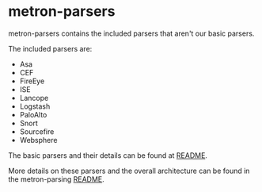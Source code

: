 <!--
Licensed to the Apache Software Foundation (ASF) under one
or more contributor license agreements.  See the NOTICE file
distributed with this work for additional information
regarding copyright ownership.  The ASF licenses this file
to you under the Apache License, Version 2.0 (the
"License"); you may not use this file except in compliance
with the License.  You may obtain a copy of the License at

    http://www.apache.org/licenses/LICENSE-2.0

Unless required by applicable law or agreed to in writing, software
distributed under the License is distributed on an "AS IS" BASIS,
WITHOUT WARRANTIES OR CONDITIONS OF ANY KIND, either express or implied.
See the License for the specific language governing permissions and
limitations under the License.
-->
# metron-parsers

metron-parsers contains the included parsers that aren't our basic parsers.

The included parsers are:
* Asa
* CEF
* FireEye
* ISE
* Lancope
* Logstash
* PaloAlto
* Snort
* Sourcefire
* Websphere

The basic parsers and their details can be found at [README](../metron-parsers-common#README.md).

More details on these parsers and the overall architecture can be found in the metron-parsing [README](..#README.md).